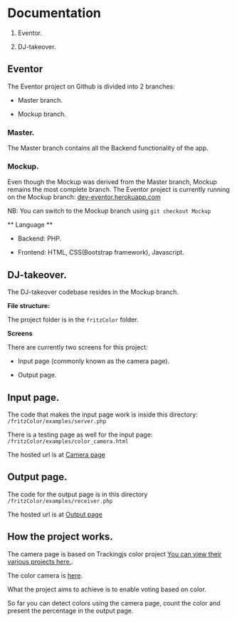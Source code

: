 


# Documentation  


1. Eventor. 

2. DJ-takeover. 


## Eventor

The Eventor project on Github is divided into 2 branches:

* Master branch. 

* Mockup branch. 

### Master. 


The Master branch contains all the Backend functionality of the app.  


### Mockup. 

Even though the Mockup was derived from the Master branch, Mockup remains the most complete branch. The Eventor project is currently running on the Mockup branch: [dev-eventor.herokuapp.com](https://dev-eventor.herokuapp.com)  


NB: You can switch to the Mockup branch using `git checkout Mockup` 


** Language **

* Backend: PHP. 

* Frontend: HTML, CSS(Bootstrap framework), Javascript. 


## DJ-takeover.


The DJ-takeover codebase resides in the Mockup branch. 


**File structure:**

The project folder is in the  `fritzColor` folder.


**Screens** 


There are currently two screens for this project:

* Input page (commonly known as the camera page). 

* Output page. 

## Input page. 

The code that makes the input page work is inside this directory: `/fritzColor/examples/server.php`    
  
There is a testing page as well for the input page: `/fritzColor/examples/color_camera.html`

The hosted url is at [Camera page](https://dev-eventor.herokuapp.com/fritzColor/examples/server.php)  

## Output page.

The code for the output page is in this directory `/fritzColor/examples/receiver.php ` 

The hosted url is at [Output page](https://dev-eventor.herokuapp.com/fritzColor/examples/receiver.php)  


## How the project works. 

The camera page is based on Trackingjs color project  [You can view their various projects here.](https://trackingjs.com). 

The color camera is [here](trackingjs.com/examples/color_camera.html).

What the project aims to achieve is to enable voting based on color. 

So far you can detect colors using the camera page, count the color and present the percentage in the output page.  

